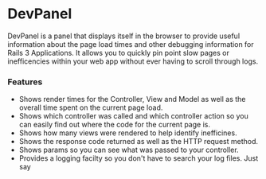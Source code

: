 DevPanel
====

DevPanel is a panel that displays itself in the browser to provide useful information about the page load times and other
debugging information for Rails 3 Applications. It allows you to quickly pin point slow pages or inefficencies within
your web app without ever having to scroll through logs.

### Features
* Shows render times for the Controller, View and Model as well as the overall time spent on the current page load.
* Shows which controller was called and which controller action so you can easily find out where the code for the current page is.
* Shows how many views were rendered to help identify inefficines.
* Shows the response code returned as well as the HTTP request method.
* Shows params so you can see what was passed to your controller.
* Provides a logging facilty so you don't have to search your log files. Just say 
